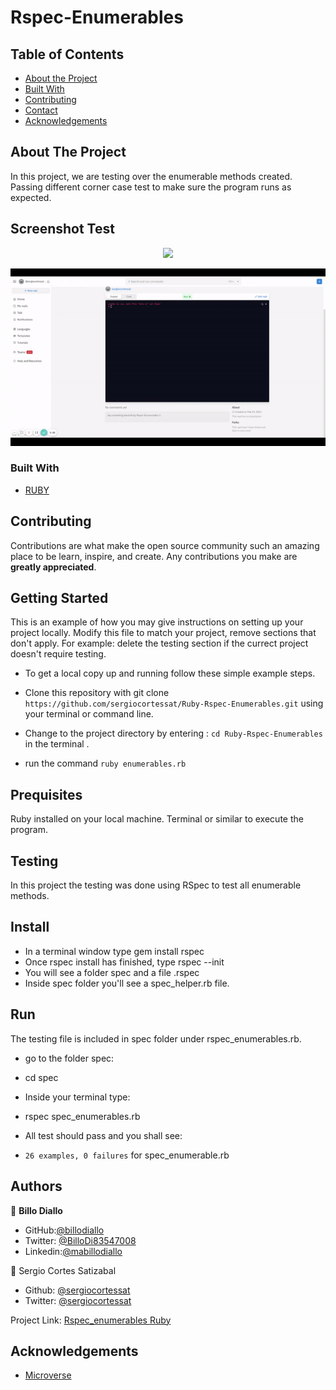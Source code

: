 # Rspec-Enumerables

## Table of Contents

* [About the Project](#about-the-project)
* [Built With](#built-with)
* [Contributing](#contributing)
* [Contact](#contact)
* [Acknowledgements](#acknowledgements)



<!-- ABOUT THE PROJECT   -->
## About The Project
In this project, we are testing over the enumerable methods created. Passing different corner case test to make sure the program runs as expected. 

## Screenshot Test

<p align="center">
  <img height="auto" src="https://user-images.githubusercontent.com/11162987/108513902-3ef7ea00-72d4-11eb-8ba7-c9028507f82f.PNG">
</p>

<p align="center">
<img height="auto" src="rspec_enumerables.gif">
</p>

### Built With

* [RUBY](https://github.com/sergiocortessat/Ruby-Rspec-Enumerables/tree/rspec)

## Contributing

Contributions are what make the open source community such an amazing place to be learn, inspire, and create. Any contributions you make are **greatly appreciated**.

## Getting Started
This is an example of how you may give instructions on setting up your project locally. Modify this file to match your project, remove sections that don't apply. For example: delete the testing section if the currect project doesn't require testing.

- To get a local copy up and running follow these simple example steps.

- Clone this repository with git clone ```https://github.com/sergiocortessat/Ruby-Rspec-Enumerables.git``` using your terminal or command line.
- Change to the project directory by entering :
```cd Ruby-Rspec-Enumerables``` in the terminal .
- run the command ```ruby enumerables.rb```

## Prequisites

Ruby installed on your local machine.
Terminal or similar to execute the program.

## Testing
In this project the testing was done using RSpec to test all enumerable  methods.

## Install
- In a terminal window type gem install rspec
- Once rspec install has finished, type rspec --init
- You will see a folder spec and a file .rspec
- Inside spec folder you'll see a spec_helper.rb file.

## Run
The testing file is included in spec folder under rspec_enumerables.rb.
- go to the folder spec: 
- cd spec
- Inside your terminal type: 
- rspec spec_enumerables.rb
- All test should pass and you shall see:

 - `26 examples, 0 failures` for spec_enumerable.rb
 

## Authors

👤 **Billo Diallo**

- GitHub:[@billodiallo](https://github.com/billodiallo)
- Twitter: [@BilloDi83547008](https://twitter.com/BilloDi83547008)
- Linkedin:[@mabillodiallo](https://www.linkedin.com/in/mabillodiallo/)

👤 Sergio Cortes Satizabal

- Github: [@sergiocortessat](https://github.com/sergiocortessat)
- Twitter: [@sergiocortessat](https://twitter.com/sergiocortessat)



Project Link: [Rspec_enumerables Ruby](https://github.com/sergiocortessat/Ruby-Rspec-Enumerables/issues/2)


<!-- ACKNOWLEDGEMENTS -->
## Acknowledgements

* [Microverse](https://www.microverse.org/)


